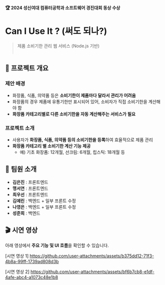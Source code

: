 **🏆 2024 성신여대 컴퓨터공학과 소프트웨어 경진대회 동상 수상**
# Can I Use It ? (써도 되나?)
> 제품 소비기한 관리 웹 서비스 (Node.js 기반)
<br><br>
## 📌 프로젝트 개요
### 제안 배경
- 화장품, 식품, 의약품 등은 **소비기한이 제품마다 달라서 관리가 어려움**
- 화장품의 경우 제품에 유통기한만 표시되어 있어, 소비자가 직접 소비기한을 계산해야 함
- **화장품 카테고리별로 다른 소비기한을 자동 계산해주는 서비스가 필요**


### 프로젝트 소개
- 사용자가 **화장품, 식품, 의약품 등의 소비기한을 등록**하여 효율적으로 제품 관리
- **화장품 카테고리 별 소비기한 계산 기능 제공**
  - 예) 기초 화장품: 12개월, 선크림: 6개월, 립스틱: 18개월 등

## 👥 팀원 소개
- **김은진** : 프론트엔드
- **맹서연** : 프론트엔드
- **최우선** : 프론트엔드
- **김예린** : 백엔드 + 일부 프론트 수정
- **나영은** : 백엔드 + 일부 프론트 수정
- **성준희** : 백엔드

## 🎬 시연 영상
아래 영상에서 **주요 기능 및 UI 흐름**을 확인할 수 있습니다.

[시연 영상 1]
https://github.com/user-attachments/assets/b375dd12-71f3-4b8a-99ff-1739ad808d3b

[시연 영상 2]
https://github.com/user-attachments/assets/bf6b7cb8-e1df-4afe-abc4-a1073c48e1b8
